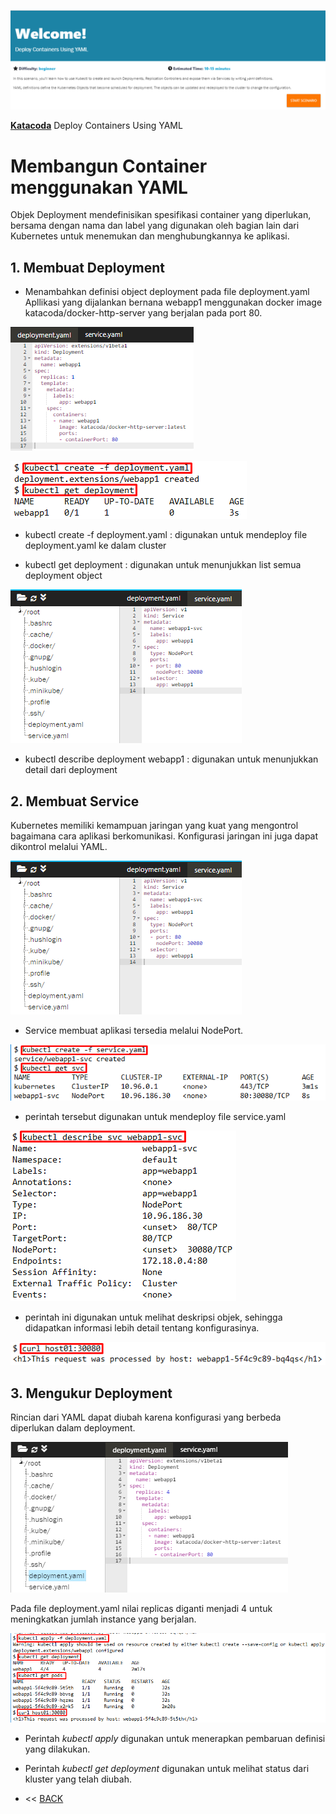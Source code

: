 ![](images/yaml/1.png)

[**Katacoda**](https://www.katacoda.com/courses/kubernetes/creating-kubernetes-yaml-definitions) Deploy Containers Using YAML

# Membangun Container menggunakan YAML

Objek Deployment mendefinisikan spesifikasi container yang diperlukan, bersama dengan nama dan label yang digunakan oleh bagian lain dari Kubernetes untuk menemukan dan menghubungkannya ke aplikasi.

## 1. Membuat Deployment

- Menambahkan definisi object deployment pada file deployment.yaml
Apllikasi yang dijalankan bernana webapp1 menggunakan docker image katacoda/docker-http-server yang berjalan pada port 80.
   
![](images/yaml/2.png)

![](images/yaml/3.png)

- kubectl create -f deployment.yaml : digunakan untuk mendeploy file deployment.yaml ke dalam cluster

- kubectl get deployment : digunakan untuk menunjukkan list semua deployment object

![](images/yaml/5.png)

- kubectl describe deployment webapp1 : digunakan untuk menunjukkan detail dari deployment

## 2. Membuat Service

Kubernetes memiliki kemampuan jaringan yang kuat yang mengontrol bagaimana cara aplikasi berkomunikasi. Konfigurasi jaringan ini juga dapat dikontrol melalui YAML.

![](images/yaml/5.png)

- Service membuat aplikasi tersedia melalui NodePort.

![](images/yaml/6.png)

- perintah tersebut digunakan untuk mendeploy file service.yaml

![](images/yaml/7.png)

- perintah ini digunakan untuk melihat deskripsi objek, sehingga didapatkan informasi lebih detail tentang konfigurasinya.

![](images/yaml/8.png)

## 3. Mengukur Deployment

Rincian dari YAML dapat diubah karena konfigurasi yang berbeda diperlukan dalam deployment.
   
![](images/yaml/9.png)

Pada file deployment.yaml nilai replicas diganti menjadi 4 untuk meningkatkan jumlah instance yang berjalan.

![](images/yaml/10.png)

- Perintah *kubectl apply* digunakan untuk menerapkan pembaruan definisi yang dilakukan.

- Perintah *kubectl get deployment* digunakan untuk melihat status dari kluster yang telah diubah.
   
- << [BACK](README.md)